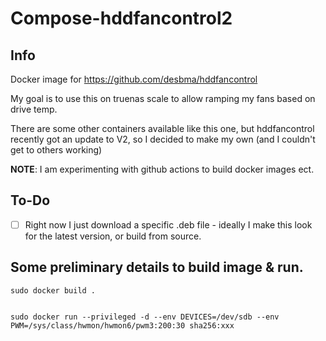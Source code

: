 # Compose-hddfancontrol2

## Info

Docker image for https://github.com/desbma/hddfancontrol

My goal is to use this on truenas scale to allow ramping my fans based on drive temp.

There are some other containers available like this one, but hddfancontrol recently got an update to V2, so I decided to make my own (and I couldn't get to others working)


**NOTE**: I am experimenting with github actions to build docker images ect.

## To-Do

- [ ] Right now I just download a specific .deb file - ideally I make this look for the latest version, or build from source.

## Some preliminary details to build image & run.

```
sudo docker build .


sudo docker run --privileged -d --env DEVICES=/dev/sdb --env PWM=/sys/class/hwmon/hwmon6/pwm3:200:30 sha256:xxx
```